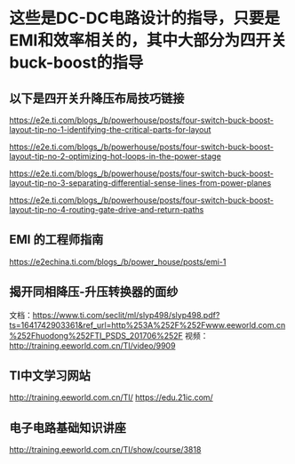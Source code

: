 # 这些是DC-DC电路设计的指导，只要是EMI和效率相关的，其中大部分为四开关buck-boost的指导

## 以下是四开关升降压布局技巧链接
https://e2e.ti.com/blogs_/b/powerhouse/posts/four-switch-buck-boost-layout-tip-no-1-identifying-the-critical-parts-for-layout

https://e2e.ti.com/blogs_/b/powerhouse/posts/four-switch-buck-boost-layout-tip-no-2-optimizing-hot-loops-in-the-power-stage

https://e2e.ti.com/blogs_/b/powerhouse/posts/four-switch-buck-boost-layout-tip-no-3-separating-differential-sense-lines-from-power-planes

https://e2e.ti.com/blogs_/b/powerhouse/posts/four-switch-buck-boost-layout-tip-no-4-routing-gate-drive-and-return-paths

## EMI 的工程师指南
https://e2echina.ti.com/blogs_/b/power_house/posts/emi-1

## 揭开同相降压-升压转换器的面纱
文档：https://www.ti.com/seclit/ml/slyp498/slyp498.pdf?ts=1641742903361&ref_url=http%253A%252F%252Fwww.eeworld.com.cn%252Fhuodong%252FTI_PSDS_201706%252F
视频：http://training.eeworld.com.cn/TI/video/9909

## TI中文学习网站
http://training.eeworld.com.cn/TI/
https://edu.21ic.com/

## 电子电路基础知识讲座
http://training.eeworld.com.cn/TI/show/course/3818

